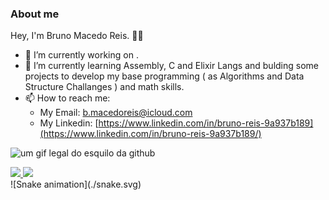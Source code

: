 ### About me
Hey, I'm Bruno Macedo Reis. :man_technologist:

- 🔭 I’m currently working on .
- 🌱 I’m currently learning Assembly, C and Elixir Langs and bulding some projects to develop my base programming ( as Algorithms and Data Structure Challanges ) and math skills.
- 📫 How to reach me:
  - My Email: [b.macedoreis@icloud.com](mailto:b.macedoreis@icloud.com)
  - My Linkedin: [https://www.linkedin.com/in/bruno-reis-9a937b189](https://www.linkedin.com/in/bruno-reis-9a937b189/)
 
![um gif legal do esquilo da github](https://media3.giphy.com/media/NytMLKyiaIh6VH9SPm/giphy.gif?cid=790b76117ef37ed33363199189e489b479e1187211fe96a0&rid=giphy.gif&ct=g)


<div>
  <a href="https://github.com/brunoreis-dev">
  <img height="200em" src="https://github-readme-stats.vercel.app/api?username=brunoreis-dev&show_icons=true&theme=monokai&include_all_commits=true&count_private=true"/>
  <img height="200em" src="https://github-readme-stats.vercel.app/api/top-langs/?username=brunoreis-dev&layout=compact&langs_count=10&theme=monokai"/>
  </a>
</div>

<div>
   ![Snake animation](./snake.svg)
</div>

